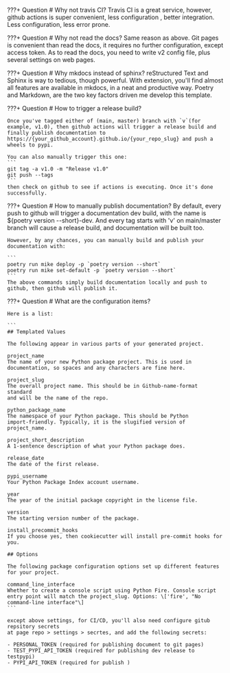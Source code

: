 
???+ Question
    # Why not travis CI?
    Travis CI is a great service, however, github actions is super convenient, less configuration
    , better integration. Less configuration, less error prone.

???+ Question
    # Why not read the docs?
    Same reason as above. Git pages is convenient than read the docs, it requires no
    further configuration, except access token. As to read the docs, you need to
    write v2 config file, plus several settings on web pages.

???+ Question
    # Why mkdocs instead of sphinx?
    reStructured Text and Sphinx is way to tedious, though powerful. With extension,
    you'll find almost all features are available in mkdocs, in a neat and productive
    way. Poetry and Markdown, are the two key factors driven me develop this template.

???+ Question
    # How to trigger a release build?

    Once you've tagged either of (main, master) branch with `v`(for example, v1.0), then github actions will trigger a release build and finally publish documentation to https://{your_github_account}.github.io/{your_repo_slug} and push a wheels to pypi.

    You can also manually trigger this one:
    ```
    git tag -a v1.0 -m "Release v1.0"
    git push --tags
    ```
    then check on github to see if actions is executing. Once it's done successfully.

???+ Question
    # How to manually publish documentation?
    By default, every push to github will trigger a documentation dev build, with the name is ${poetry version --short}-dev. And every tag starts with 'v' on main/master branch will cause a release build, and documentation will be built too.

    However, by any chances, you can manually build and publish your documentation with:

    ```
    poetry run mike deploy -p `poetry version --short`
    poetry run mike set-default -p `poetry version --short`
    ```
    The above commands simply build documentation locally and push to github, then github will publish it.

???+ Question
    # What are the configuration items?

    Here is a list:

    ```
    ## Templated Values

    The following appear in various parts of your generated project.

    project_name
    The name of your new Python package project. This is used in
    documentation, so spaces and any characters are fine here.

    project_slug
    The overall project name. This should be in Github-name-format standard
    and will be the name of the repo.

    python_package_name
    The namespace of your Python package. This should be Python
    import-friendly. Typically, it is the slugified version of
    project_name.

    project_short_description
    A 1-sentence description of what your Python package does.

    release_date
    The date of the first release.

    pypi_username
    Your Python Package Index account username.

    year
    The year of the initial package copyright in the license file.

    version
    The starting version number of the package.

    install_precommit_hooks
    If you choose yes, then cookiecutter will install pre-commit hooks for you.

    ## Options

    The following package configuration options set up different features
    for your project.

    command_line_interface
    Whether to create a console script using Python Fire. Console script
    entry point will match the project_slug. Options: \['fire', "No
    command-line interface"\]
    ```

    except above settings, for CI/CD, you'll also need configure gitub repsitory secrets
    at page repo > settings > secrtes, and add the following secrets:

    - PERSONAL_TOKEN (required for publishing document to git pages)
    - TEST_PYPI_API_TOKEN (required for publishing dev release to testpypi)
    - PYPI_API_TOKEN (required for publish )
